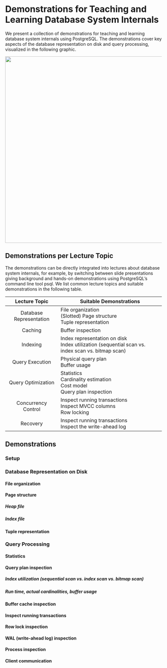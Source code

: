 # Demonstrations for Teaching and Learning Database System Internals

We present a collection of demonstrations for teaching and learning database system internals using PostgreSQL.
The demonstrations cover key aspects of the database representation on disk and query processing, visualized in the following graphic.

<img src="https://github.com/klauck/demo_dbs_internal/blob/main/demonstrated_database_system_internals.png" width="600" />

## Demonstrations per Lecture Topic
The demonstrations can be directly integrated into lectures about database system internals, for example, by switching between slide presentations giving background and hands-on demonstrations using PostgreSQL’s command line tool psql. We list common lecture topics and suitable demonstrations in the following table.

| Lecture Topic                | Suitable Demonstrations                                                                               |
|:----------------------------:|-------------------------------------------------------------------------------------------------------|
| Database Representation      | File organization <br> (Slotted) Page structure <br> Tuple representation                             |
| Caching                      | Buffer inspection                                                                                     | 
| Indexing                     | Index representation on disk <br> Index utilization (sequential scan vs. index scan vs. bitmap scan)  | 
| Query Execution              | Physical query plan <br> Buffer usage                                                                 | 
| Query Optimization           | Statistics <br> Cardinality estimation <br> Cost model <br> Query plan inspection                     | 
| Concurrency Control          | Inspect running transactions <br> Inspect MVCC columns <br> Row locking                                | 
| Recovery                     | Inspect running transactions <br> Inspect the write-ahead log                                          | 


## Demonstrations

### Setup



### Database Representation on Disk

#### File organization

#### Page structure

##### Heap file

##### Index file


#### Tuple representation



### Query Processing

#### Statistics

#### Query plan inspection

##### Index utilization (sequential scan vs. index scan vs. bitmap scan)

##### Run time, actual cardinalities, buffer usage


#### Buffer cache inspection

#### Inspect running transactions

#### Row lock inspection

#### WAL (write-ahead log) inspection

#### Process inspection

#### Client communication
